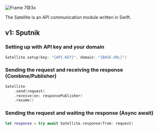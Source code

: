 ![Frame 7@3x](https://user-images.githubusercontent.com/53814741/231978905-e0540fc8-1ea9-4beb-b088-357778092e66.png)

The Satellite is an API communication module written in Swift.

## v1: Sputnik

### Setting up with API key and your domain
```swift
Satellite.setup(key: "{API.KEY}", domain: "{BASE.URL}")
```

### Sending the request and receiving the response (Combine/Publisher)
```swift
Satellite
    .send(request)
    .receive(on: responsePublisher)
    .resume()
```

### Sending the request and waiting the response (Async await)
```swift
let response = try await Satellite.response(from: request)
```

